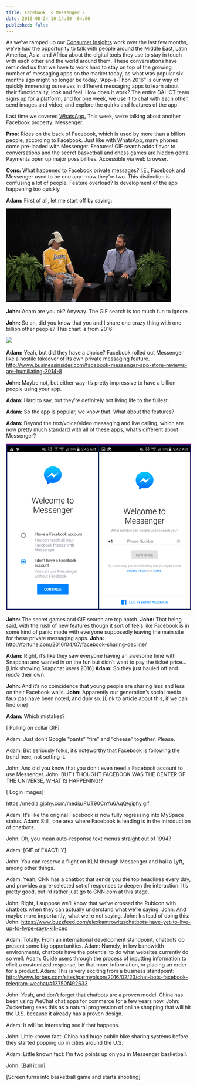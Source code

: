 ```yaml
---
title: Facebook  < Messenger ?
date: 2016-08-24 10:14:00 -04:00
published: false
---
```


As we’ve ramped up our [Consumer Insights](http://dai-global-digital.com/tags/?tag=consumer-insights) work over the last few months, we’ve had the opportunity to talk with people around the Middle East, Latin America, Asia, and Africa about the digital tools they use to stay in touch with each other and the world around them. These conversations have reminded us that we have to work hard to stay on top of the growing number of messaging apps on the market today, as what was popular six months ago might no longer be today. “App-a-Thon 2016” is our way of quickly immersing ourselves in different messaging apps to learn about their functionality, look and feel. How does it work? The entire DAI ICT team signs up for a platform, and for one week, we use it to chat with each other, send images and video, and explore the quirks and features of the app. 

<!-- more -->


Last time we covered [WhatsApp.](http://dai-global-digital.com/whatsapp-appathon-2016.html) This week, we’re talking about another Facebook property: Messenger.

**Pros:** Rides on the back of Facebook, which is used by more than a billion people, according to Facebook. Just like with WhatsApp, many phones come pre-loaded with Messenger. Features! GIF search adds flavor to conversations and the secret basketball and chess games are hidden gems. Payments open up major possibilities. Accessible via web browser.

**Cons:** What happened to Facebook private messages? I.E., Facebook and Messenger used to be one app--now they’re two. This distinction is confusing a lot of people. Feature overload? Is development of the app happening too quickly

**Adam:** First of all, let me start off by saying:

![twoferns.gif](/uploads/twoferns.gif)

**John:** Adam are you ok? Anyway. The GIF search is too much fun to ignore. 

**John:** So ah, did you know that you and I share one crazy thing with one billion other people? This chart is from 2016:

<div class="atlas-chart" data-id="S1pISLTD" data-width="640" data-height="449"><img src="https://www.theatlas.com/i/atlas_S1pISLTD.png" style="max-width: 100%;"></div><script src="https://www.theatlas.com/javascripts/atlas.js"></script>

**Adam:** Yeah, but did they have a choice? Facebook rolled out Messenger like a hostile takeover of its own private messaging feature. http://www.businessinsider.com/facebook-messenger-app-store-reviews-are-humiliating-2014-8 

**John:** Maybe not, but either way it’s pretty impressive to have a billion people using your app.


**Adam:** Hard to say, but they’re definitely not living life to the fullest.
 
**Adam:** So the app is popular, we know that. What about the features?
 
**Adam:** Beyond the text/voice/video messaging and live calling, which are now pretty much standard with all of these apps, what’s different about Messenger?

![messenger](/uploads/messenger%20(2).png)

**John:** The secret games and GIF search are top notch. 
**John:** That being said, with the rush of new features though it sort of feels like Facebook is in some kind of panic mode with everyone supposedly leaving the main site for these private messaging apps. 
**John:** http://fortune.com/2016/04/07/facebook-sharing-decline/

**Adam:** Right, it’s like they saw everyone having an awesome time with Snapchat and wanted in on the fun but didn’t want to pay the ticket price… [Link showing Snapchat users 2016]
**Adam:** So they just hauled off and *made* their own.

**John:** And it’s no coincidence that young people are sharing less and less on their Facebook walls. 
**John:** Apparently our generation’s social media faux pas have been noted, and duly so. [Link to article about this, if we can find one] 

**Adam:** Which mistakes?
 
[ Pulling on collar GIF]

Adam: Just don’t Google “pants” “fire” and “cheese” together. Please. 

Adam: But seriously folks, it’s noteworthy that Facebook is following the trend here, not setting it. 

John: And did you know that you don’t even need a Facebook account to use Messenger. 
John: BUT I THOUGHT FACEBOOK WAS THE CENTER OF THE UNIVERSE, WHAT IS HAPPENING!? 

[ Login images] 

https://media.giphy.com/media/PUT90CnYu6AqQ/giphy.gif

Adam: It’s like the original Facebook is now fully regressing into MySpace status.
Adam: Still, one area where Facebook is leading is in the introduction of chatbots. 

John: Oh, you mean auto-response text menus straight out of 1994?

Adam: [GIF of EXACTLY]

John: You can reserve a flight on KLM through Messenger and hail a Lyft, among other things. 


Adam: Yeah, CNN has a chatbot that sends you the top headlines every day, and provides a pre-selected set of responses to deepen the interaction. It’s pretty good, but I’d rather just go to CNN.com at this stage. 

John: Right, I suppose we’ll know that we’ve crossed the Rubicon with chatbots when they can actually understand what we’re saying. 
John: And maybe more importantly, what we’re not saying. 
John: Instead of doing this: 
John: https://www.buzzfeed.com/alexkantrowitz/chatbots-have-yet-to-live-up-to-hype-says-kik-ceo 

Adam: Totally. From an international development standpoint, chatbots do present some big opportunities. 
Adam: Namely, in low bandwidth environments, chatbots have the potential to do what websites currently do so well: 
Adam: Guide users through the process of inputting information to elicit a customized response, be that more information, or placing an order for a product. 
Adam: This is very exciting from a business standpoint: http://www.forbes.com/sites/parmyolson/2016/02/23/chat-bots-facebook-telegram-wechat/#13750f492633 

John: Yeah, and don’t forget that chatbots are a proven model. China has been using WeChat chat apps for commerce for a few years now. 
John: Zuckerberg sees this as a natural progression of online shopping that will hit the U.S. because it already has a proven design. 

Adam: It will be interesting see if that happens. 

John: Little known fact: China had huge public bike sharing systems before they started popping up in cities around the U.S.  

Adam: Little known fact: I’m two points up on you in Messenger basketball.

John:  [Ball icon] 

[Screen turns into basketball game and starts shooting]
